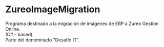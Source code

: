 # ZureoImageMigration

Programa destinado a la migración de imágenes de ERP a Zureo Gestión Online.  
(C# - based).  
Parte del denominado "Desafío IT".  
